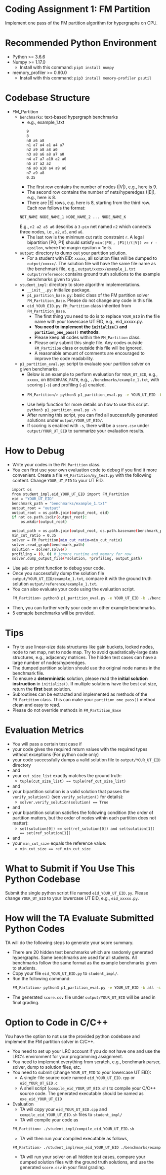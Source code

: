# Coding Assignment 1: FM Partition
Implement one pass of the FM partition algorithm for hypergraphs on CPU.

# Recommended Python Environment
 * Python >= 3.6.6
 * Numpy >= 1.17.0
   * Install with this command: `pip3 install numpy`
 * memory_profiler >= 0.60.0
   * Install with this command: `pip3 install memory-profiler psutil`

# Codebase Structure
 - FM_Partition
   * `benchmarks`: text-based hypergraph benchmarks
     * e.g., example_1.txt
     ```bash
        9
        8
        n0 a6 a8
        n1 a7 a4 a1 a4 a7
        n2 a9 a8 a8 a0
        n3 a8 a6 a8 a7 a0
        n4 a7 a7 a10 a2 a0
        n5 a7 a2 a2
        n6 a0 a10 a4 a9 a6
        n7 a9 a8
        0.35
     ```
     * The first row contains the number of nodes (|V|), e.g., here is 9.
     * The second row contains the number of nets/hyperedges (|E|), e.g., here is 8.
     * There are |E| rows, e.g. here is 8, starting from the third row. Each row follows the format:
     ```bash
     NET_NAME NODE_NAME_1 NODE_NAME_2 ... NODE_NAME_K
     ```
     E.g., `n2 a2 a5 a6` describs a `3-pin` net named `n2` which connects three nodes, i.e., `a2`, `a5`, and `a6`.
     * The last row is the minimum cut ratio constraint `r`. A legal bipartition [P0, P1] should satisfy `min(|P0|, |P1|)/(|V|) >= r - epsilon`, where the margin epsilon = 1e-5.
    * `output`: directory to dump out your partition solution.
      * For a student with EID: `xxxxx`, all solution files will be dumped to `output/xxxxx/`. The solution file will have the same file name as the benchmark file, e.g., `output/xxxxx/example_1.txt`
      * `output/reference`: contains ground truth solutions to the example benchmarks given to you.
    * `student_impl`: directory to store algorithm implementations.
      * `__init__.py`: initialize package.
      * `p1_partition_base.py`: basic class of the FM partition solver `FM_Partition_Base`. Please do not change any code in this file.
      * `eid_YOUR_EID.py`: `FM_Partition` class inherited from `FM_Partition_Base`.
        * The first thing you need to do is to replace `YOUR_EID` in the file name with your lowercase UT EID, e.g., eid_xxxxx.py.
        * **You need to implement the `initialize()` and `partition_one_pass()` methods**.
        * Please keep all codes within the `FM_Partition` class.
        * Please only submit this single file. Any codes outside `FM_Partition` class or outside this file will be ignored.
        * A reasonable amount of comments are encouraged to improve the code readability.
    * `p1_partition_eval.py`: script to evaluate your partition solver on given benchmarks.
      * Below is an example to perform evaluation for `YOUR_UT_EID`, e.g., `xxxxx`, on `BENCHMARK_PATH`, e.g., `./benchmarks/example_1.txt`, with scoring (`-s`) and profiling (`-p`) enabled.
      * ```bash
        FM_Partition/> python3 p1_partition_eval.py -e YOUR_UT_EID -b BENCHMARK_PATH -s -p
        ```
      * Use help function for more details on how to use this script. `python3 p1_partition_eval.py -h`
      * After running this script, you can find all successfully generated solutions under `output/YOUR_UT_EID/`.
      * If scoring is enabled with `-s`, there will be a `score.csv` under `output/YOUR_UT_EID` to summarize your evaluation results.

# How to Debug
* Write your codes in the `FM_Partition` class.
* You can first use your own evaluation code to debug if you find it more convenient. Create a file `FM_Partition/my_test.py` with the following content. Change `YOUR_UT_EID` to your UT EID.
 ```bash
    import os
    from student_impl.eid_YOUR_UT_EID import FM_Partition
    eid = "YOUR_UT_EID"
    benchmark_path = "benchmarks/example_1.txt"
    output_root = "output"
    output_root = os.path.join(output_root, eid)
    if not os.path.isdir(output_root):
        os.mkdir(output_root)

    output_path = os.path.join(output_root, os.path.basename(benchmark_path))
    min_cut_ratio = 0.35
    solver = FM_Partition(min_cut_ratio=min_cut_ratio)
    solver.read_graph(benchmark_path)
    solution = solver.solve()
    profiling = (0, 0) # ignore runtime and memory for now
    solver.dump_output_file(*solution, *profiling, output_path)
  ```
* Use `pdb` or print function to debug your code.
* Once you successfully dump the solution file `output/YOUR_UT_EID/example_1.txt`, compare it with the ground truth solution `output/reference/example_1.txt`.
* You can also evaluate your code using the evaluation script.
  ```bash
  FM_Partition> python3 p1_partition_eval.py -e YOUR_UT_EID -b ./benchmarks/example_1.txt -s
  ```
* Then, you can further verify your code on other example benchmarks.
* 5 exmaple benchmarks will be provided.

# Tips
* Try to use linear-size data structures like gain buckets, locked nodes, node to net map, net to node map. Try to avoid quadratically-large data structures, e.g., adjacency matrices. The hidden test cases can have a large number of nodes/hyperedges.
* The dumped partition solution should use the original node names in the benchmark file.
* To ensure a **deterministic** solution, please read the **initial solution instruction** in `initialize()`. If multiple solutions have the best cut size, return the **first** best solution.
* Subroutines can be extracted and implemented as methods of the `FM_Partition` class. This can make your `partition_one_pass()` method clean and easy to read.
* Please do not override methods in `FM_Partition_Base`

# Evaluation Metrics
* You will pass a certain test case if
* your code gives the required return values with the required types without exceptions (For python code only)
* your code successfully dumps a valid solution file to `output/YOUR_UT_EID` directory
* and
* your `cut_size_list` exactly matches the ground truth:
  * `tuple(cut_size_list) == tuple(ref_cut_size_list)`
* and
* your bipartition solution is a valid solution that passes the `verify_solution()` (see `verify_solution()` for details):
  * `solver.verify_solution(solution) == True`
* and
* your bipartition solution satisfies the following condition (the order of partition matters, but the order of nodes within each partition does not matter):
  * `set(solution[0]) == set(ref_solution[0]) and set(solution[1]) == set(ref_solution[1])`
* and
* your `min_cut_size` equals the reference value:
  * `min_cut_size == ref_min_cut_size`

# What to Submit if You Use This Python Codebase
Submit the single python script file named `eid_YOUR_UT_EID.py`. Please change `YOUR_UT_EID` to your lowercase UT EID, e.g., `eid_xxxxx.py`.

# How will the TA Evaluate Submitted Python Codes
TA will do the following steps to generate your score summary.
* There are 20 hidden test benchmarks which are randomly generated hypergraphs. Same benchmarks are used for all students. All benchmarks follow the same format as the example benchmarks given to students.
* Copy your file `eid_YOUR_UT_EID.py` to `student_impl/`.
* Run the following command:
  ```bash
  FM_Partition> python3 p1_partition_eval.py -e YOUR_UT_EID -b all -s
  ```
* The generated `score.csv` file under `output/YOUR_UT_EID` will be used in final grading.

# Option to Code in C/C++
You have the option to not use the provided python codebase and implement the FM partition solver in C/C++.
* You need to set up your LRC account if you do not have one and use the LRC's environment for your programming assignment.
* You need to implement everything from scratch, e.g., benchmark parser, solver, dump to solution files, etc.
* You need to submit (change `YOUR_UT_EID` to your lowercase UT EID):
  * A single-file source code named `eid_YOUR_UT_EID.cpp` or `eid_YOUR_UT_EID.c`
  * A shell script (`compile_eid_YOUR_UT_EID.sh`) to compile your C/C++ source code. The generated executable should be named as `exe_eid_YOUR_UT_EID`
* Evaluation
  * TA will copy your `eid_YOUR_UT_EID.cpp` and `compile_eid_YOUR_UT_EID.sh` files to `student_impl/`
  * TA will compile your code as
  ```bash
  FM_Partition> ./student_impl/compile_eid_YOUR_UT_EID.sh
  ```
  * TA will then run your compiled executable as follows,
  ```bash
  FM_Partition> ./student_impl/exe_eid_YOUR_UT_EID ./benchmarks/example_1.txt ./output/YOUR_UT_EID/example_1.txt
  ```
  * TA will run your solver on all hidden test cases, compare your dumped solution files with the ground truth solutions, and use the generated `score.csv` in your final grading.
